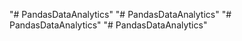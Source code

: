 "# PandasDataAnalytics" 
"# PandasDataAnalytics" 
"# PandasDataAnalytics" 
"# PandasDataAnalytics" 
